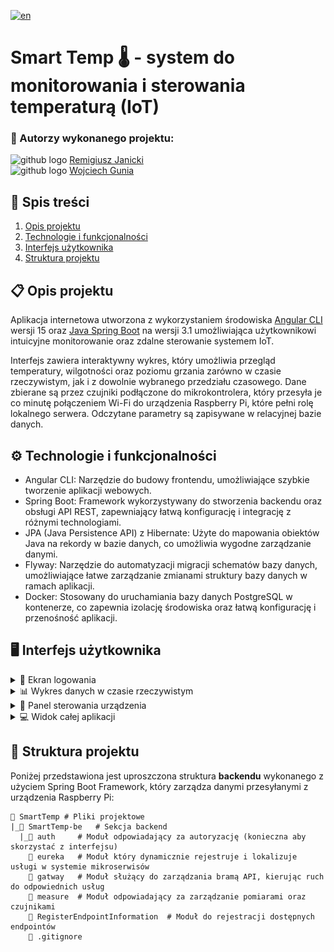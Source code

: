 [![en](https://img.shields.io/badge/lang-en-red.svg)](https://github.com/TheRemekk/SmartTemp/blob/master/README-en.md)

# Smart Temp 🌡️ - system do monitorowania i sterowania temperaturą (IoT)

### 👥 Autorzy wykonanego projektu: 
<img src="https://skillicons.dev/icons?i=github" height="25" alt="github logo"/> [Remigiusz Janicki](https://github.com/TheRemekk)<br>
<img src="https://skillicons.dev/icons?i=github" height="25" alt="github logo"/> [Wojciech Gunia](https://github.com/wojciechgunia)

## 📖 Spis treści

1. [Opis projektu](#l1)
2. [Technologie i funkcjonalności](#l2)
3. [Interfejs użytkownika](#l3)
4. [Struktura projektu](#l4)

<a id="l1"></a>

## 📋 Opis projektu
Aplikacja internetowa utworzona z wykorzystaniem środowiska [Angular CLI](https://github.com/angular/angular-cli) wersji 15 oraz [Java Spring Boot](https://github.com/spring-projects/spring-boot) na wersji 3.1 umożliwiająca użytkownikowi intuicyjne monitorowanie oraz zdalne sterowanie systemem IoT. 

Interfejs zawiera interaktywny wykres, który umożliwia przegląd temperatury, wilgotności oraz poziomu grzania zarówno w czasie rzeczywistym, jak i z dowolnie wybranego przedziału czasowego. Dane zbierane są przez czujniki podłączone do mikrokontrolera, który przesyła je co minutę połączeniem Wi-Fi do urządzenia Raspberry Pi, które pełni rolę lokalnego serwera. Odczytane parametry są zapisywane w relacyjnej bazie danych.

<a id="l2"></a>

## ⚙️ Technologie i funkcjonalności 
* Angular CLI: Narzędzie do budowy frontendu, umożliwiające szybkie tworzenie aplikacji webowych.
* Spring Boot: Framework wykorzystywany do stworzenia backendu oraz obsługi API REST, zapewniający łatwą konfigurację i integrację z różnymi technologiami. 
* JPA (Java Persistence API) z Hibernate: Użyte do mapowania obiektów Java na rekordy w bazie danych, co umożliwia wygodne zarządzanie danymi.
* Flyway: Narzędzie do automatyzacji migracji schematów bazy danych, umożliwiające łatwe zarządzanie zmianami struktury bazy danych w ramach aplikacji.
* Docker: Stosowany do uruchamiania bazy danych PostgreSQL w kontenerze, co zapewnia izolację środowiska oraz łatwą konfigurację i przenośność aplikacji.

<a id="l3"></a>
## 🖥️ Interfejs użytkownika 

<details>
  <summary>🔐 Ekran logowania</summary>
  <img src="SmartTemp-fe/images/logowanie.png" alt="Ekran logowania"/>
</details>

<details>
  <summary>📊 Wykres danych w czasie rzeczywistym</summary>
  <img src="SmartTemp-fe/images/wykres.png" alt="Wykres danych w czasie rzeczywistym"/>
</details>

<details>
  <summary>🔧 Panel sterowania urządzenia</summary>
  <img src="SmartTemp-fe/images/panel.png" alt="Panel sterowania urządzenia"/>
</details>

<details>
  <summary>💻 Widok całej aplikacji</summary>
  <img src="SmartTemp-fe/images/full_view.png" alt="Widok całej aplikacji"/>
</details>


<a id="l4"></a>
## 🧩 Struktura projektu 

Poniżej przedstawiona jest uproszczona struktura **backendu** wykonanego z użyciem Spring Boot Framework, który zarządza danymi przesyłanymi z urządzenia Raspberry Pi:

```text
📂 SmartTemp # Pliki projektowe
|_📂 SmartTemp-be   # Sekcja backend
  |_📂 auth     # Moduł odpowiadający za autoryzację (konieczna aby skorzystać z interfejsu)
    📂 eureka   # Moduł który dynamicznie rejestruje i lokalizuje usługi w systemie mikroserwisów
    📂 gatway   # Moduł służący do zarządzania bramą API, kierując ruch do odpowiednich usług
    📁 measure  # Moduł odpowiadający za zarządzanie pomiarami oraz czujnikami
    📁 RegisterEndpointInformation  # Moduł do rejestracji dostępnych endpointów 
    📄 .gitignore
```
